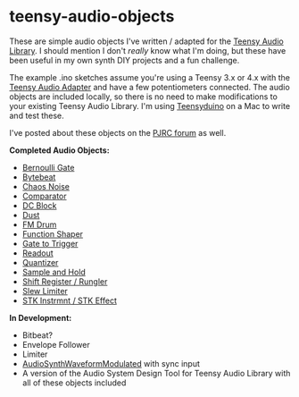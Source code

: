 # teensy-audio-objects

These are simple audio objects I've written / adapted for the [Teensy Audio Library](https://www.pjrc.com/teensy/td_libs_Audio.html). I should mention I don't _really_ know what I'm doing, but these have been useful in my own synth DIY projects and a fun challenge.

The example .ino sketches assume you're using a Teensy 3.x or 4.x with the [Teensy Audio Adapter](https://www.pjrc.com/store/teensy3_audio.html) and have a few potentiometers connected. The audio objects are included locally, so there is no need to make modifications to your existing Teensy Audio Library. I'm using [Teensyduino](https://www.pjrc.com/teensy/td_download.html) on a Mac to write and test these.

I've posted about these objects on the [PJRC forum](https://forum.pjrc.com/index.php?threads/some-new-audio-objects-stk-instruments-effects-bytebeat-slew-limiter-etc.73915/) as well.

**Completed Audio Objects:**

* [Bernoulli Gate](https://github.com/MattKuebrich/teensy-audio-objects/tree/main/bernoulligate)
* [Bytebeat](https://github.com/MattKuebrich/teensy-audio-objects/tree/main/bytebeat)
* [Chaos Noise](https://github.com/MattKuebrich/teensy-audio-objects/tree/main/chaosnoise)
* [Comparator](https://github.com/MattKuebrich/teensy-audio-objects/tree/main/comparator)
* [DC Block](https://github.com/MattKuebrich/teensy-audio-objects/tree/main/dcblock)
* [Dust](https://github.com/MattKuebrich/teensy-audio-objects/tree/main/dust)
* [FM Drum](https://github.com/MattKuebrich/teensy-audio-objects/tree/main/fmdrum)
* [Function Shaper](https://github.com/MattKuebrich/teensy-audio-objects/tree/main/functionshaper)
* [Gate to Trigger](https://github.com/MattKuebrich/teensy-audio-objects/tree/main/gatetotrigger)
* [Readout](https://github.com/MattKuebrich/teensy-audio-objects/tree/main/readout)
* [Quantizer](https://github.com/MattKuebrich/teensy-audio-objects/tree/main/quantizer)
* [Sample and Hold](https://github.com/MattKuebrich/teensy-audio-objects/tree/main/samplehold)
* [Shift Register / Rungler](https://github.com/MattKuebrich/teensy-audio-objects/tree/main/shiftregister)
* [Slew Limiter](https://github.com/MattKuebrich/teensy-audio-objects/tree/main/slewlimiter)
* [STK Instrmnt / STK Effect](https://github.com/MattKuebrich/teensy-audio-objects/tree/main/stkinstrmnteffect)

**In Development:**
* Bitbeat?
* Envelope Follower
* Limiter
* [AudioSynthWaveformModulated](https://www.pjrc.com/teensy/gui/?info=AudioSynthWaveformModulated) with sync input
* A version of the Audio System Design Tool for Teensy Audio Library with all of these objects included

